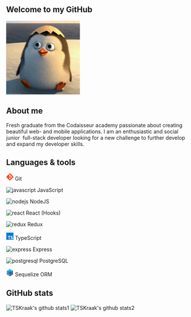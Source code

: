 ## Welcome to my GitHub ##
![hi](hello.gif)


## About me ##
Fresh graduate from the Codaisseur academy passionate about creating beautiful web- and mobile applications. I am an enthusiastic and social junior  full-stack developer looking for a new challenge to further develop and expand my developer skills.

## Languages & tools ##

  <img src="https://github.com/devicons/devicon/blob/master/icons/git/git-original.svg" alt="javascript" width="20" height="20"/> Git
  
  <img src="https://devicons.github.io/devicon/devicon.git/icons/javascript/javascript-original.svg" alt="javascript" width="20" height="20"/> JavaScript

  <img src="https://devicons.github.io/devicon/devicon.git/icons/nodejs/nodejs-original-wordmark.svg" alt="nodejs" width="20" height="20"/> NodeJS

  <img src="https://devicons.github.io/devicon/devicon.git/icons/react/react-original-wordmark.svg" alt="react" width="20" height="20"/> React (Hooks)

  <img src="https://devicons.github.io/devicon/devicon.git/icons/redux/redux-original.svg" alt="redux" width="20" height="20"/> Redux
  
<img src="https://github.com/devicons/devicon/blob/master/icons/typescript/typescript-original.svg" alt="redux" width="20" height="20"/> TypeScript

  <img src="https://devicons.github.io/devicon/devicon.git/icons/express/express-original-wordmark.svg" alt="express" width="20" height="20"/> Express
  
  <img src="https://devicons.github.io/devicon/devicon.git/icons/postgresql/postgresql-original-wordmark.svg" alt="postgresql" width="20" height="20"/> PostgreSQL

<img src="https://github.com/devicons/devicon/blob/master/icons/sequelize/sequelize-original.svg" alt="postgresql" width="20" height="20"/> Sequelize ORM


## GitHub stats ##

<img align="center" src="https://github-readme-stats.vercel.app/api?username=TSKraak&show_icons=true&include_all_commits=true" alt="TSKraak's github stats1" />
</a>

  <img align="center" src="https://github-readme-stats.vercel.app/api/top-langs/?username=TSKraak&layout=compact" alt="TSKraak's github stats2" />
</a>
